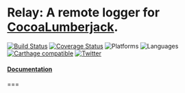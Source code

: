 # Relay: A remote logger for [CocoaLumberjack](https://github.com/CocoaLumberjack/CocoaLumberjack).
[![Build Status](https://travis-ci.org/Zerofinancial/relay.svg?branch=master)](https://travis-ci.org/Zerofinancial/relay)
[![Coverage Status](https://coveralls.io/repos/github/Zerofinancial/relay/badge.svg)](https://coveralls.io/github/Zerofinancial/relay)
![Platforms](https://img.shields.io/badge/platforms-ios%20%7C%20osx%20%7C%20watchos%20%7C%20tvos-lightgrey.svg)
![Languages](https://img.shields.io/badge/languages-swift-orange.svg)
[![Carthage compatible](https://img.shields.io/badge/Carthage-compatible-4BC51D.svg?style=flat)](https://github.com/Carthage/Carthage)
 [![Twitter](https://img.shields.io/badge/twitter-@zerofinancial-blue.svg?style=flat)](http://twitter.com/zerofinancial)
 
#### [Documentation](https://zerofinancial.github.io/relay/)
===
